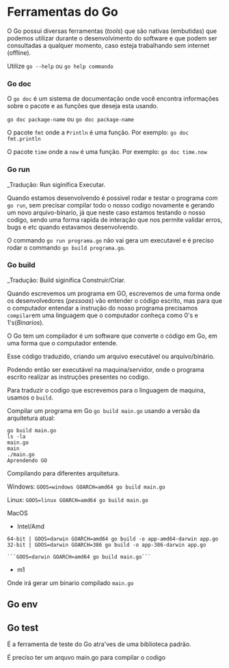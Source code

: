 # Ferramentas do Go

O Go possui diversas ferramentas (_tools_) que são nativas (embutidas) que podemos utilizar durante o desenvolvimento do software e que podem ser consultadas a qualquer momento, caso esteja trabalhando sem internet (offline).

Utilize `go --help` ou `go help commando`

### Go doc

O `go doc` é um sistema de documentação onde você encontra informações sobre o pacote e as funções que deseja esta usando.

`go doc package-name` ou `go doc package-name`

O pacote `fmt` onde a `Println` é uma função.
Por exemplo: `go doc fmt.println`

O pacote `time` onde a `now` é uma função.
Por exemplo: `go doc time.now `

### Go run

\_Tradução: Run siginifica Executar.

Quando estamos desenvolvendo é possivel rodar e testar o programa com `go run`, sem precisar compilar todo o nosso codigo novamente e gerando um novo arquivo-binario, já que neste caso estamos testando o nosso codigo, sendo uma forma rapida de interação que nos permite validar erros, bugs e etc quando estavamos desenvolvendo.

O commando `go run programa.go` não vai gera um executavel e é preciso rodar o commando `go build programa.go`.

### Go build

\_Tradução: Build siginifica Construir/Criar.

Quando escrevemos um programa em GO, escrevemos de uma forma onde os desenvolvedores (_pessoas_) vão entender o código escrito, mas para que o computador entendar a instrução do nosso programa precisamos `compilar`em uma linguagem que o computador conheça como 0's e 1's(_Binarios_).

O Go tem um compilador é um software que converte o código em Go, em uma forma que o computador entende.

Esse código traduzido, criando um arquivo executável ou arquivo/binário.

Podendo então ser executável na maquina/servidor, onde o programa escrito realizar as instruções presentes no codigo.

Para traduzir o codigo que escrevemos para o linguagem de maquina, usamos o `build`.

Compilar um programa em Go `go build main.go` usando a versão da arquitetura atual:

```
go build main.go
ls -la
main.go
main
./main.go
Aprendendo GO
```

Compilando para diferentes arquitetura.

Windows:
`GOOS=windows GOARCH=amd64 go build main.go`

Linux:
`GOOS=linux GOARCH=amd64 go build main.go`

MacOS

- Intel/Amd

```
64-bit | GOOS=darwin GOARCH=amd64 go build -o app-amd64-darwin app.go
32-bit | GOOS=darwin GOARCH=386 go build -o app-386-darwin app.go
```

    ```GOOS=darwin GOARCH=amd64 go build main.go```

- m1

Onde irá gerar um binario compilado `main.go`

## Go env

## Go test

É a ferramenta de teste do Go atra'ves de uma biblioteca padrão.

É preciso ter um arquvo main.go para compilar o codigo
